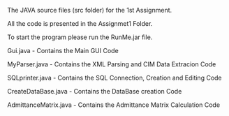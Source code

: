 The JAVA source files (src folder) for the 1st Assignment.



All the code is presented in the Assignmet1 Folder.



To start the program please run the RunMe.jar file.



Gui.java 				- Contains the Main GUI Code

MyParser.java 			- Contains the XML Parsing and CIM Data Extracion Code

SQLprinter.java 		- Contains the SQL Connection, Creation and Editing Code

CreateDataBase.java 	- Contains the DataBase creation Code

AdmittanceMatrix.java 	- Contains the Admittance Matrix Calculation Code
